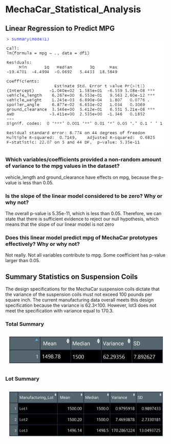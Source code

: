 # MechaCar_Statistical_Analysis

## Linear Regression to Predict MPG

![output](lm_output.png)

### Which variables/coefficients provided a non-random amount of variance to the mpg values in the dataset?

vehicle_length and ground_clearance have effects on mpg, because the p-value is less than 0.05. 

### Is the slope of the linear model considered to be zero? Why or why not?

The overall p-value is  5.35e-11, which is less than 0.05.
Therefore, we can state that there is sufficient evidence to reject our null hypothesis, which means that the slope of our linear model is not zero

### Does this linear model predict mpg of MechaCar prototypes effectively? Why or why not?

Not really. Not all variables contribute to mpg. Some coefficient has p-value larger than 0.05. 


## Summary Statistics on Suspension Coils

The design specifications for the MechaCar suspension coils dictate that the variance of the suspension coils must not exceed 100 pounds per square inch. 
The current manufacturing data overall meets this design specification because the variance is 62.3<100. 
However, lot3 does not meet the specification with variance equal to 170.3. 

### Total Summary

![1](total_summary.png)

### Lot Summary

![2](lot_summary.png)
